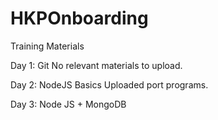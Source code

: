 # HKPOnboarding
Training Materials 

Day 1: Git 
  No relevant materials to upload.
  
Day 2: NodeJS Basics
  Uploaded port programs.
  
Day 3: Node JS + MongoDB
